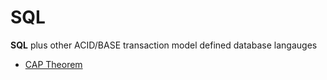 # SQL

**SQL** plus other ACID/BASE transaction model defined database langauges

- [CAP Theorem](https://en.wikipedia.org/wiki/CAP_theorem)